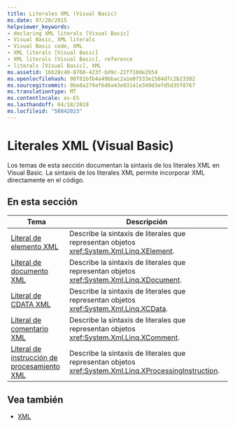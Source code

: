 ```yaml
---
title: Literales XML (Visual Basic)
ms.date: 07/20/2015
helpviewer_keywords:
- declaring XML literals [Visual Basic]
- Visual Basic, XML literals
- Visual Basic code, XML
- XML literals [Visual Basic]
- XML literals [Visual Basic], reference
- literals [Visual Basic], XML
ms.assetid: 16b28c40-8768-423f-bd9c-22ff10de2b54
ms.openlocfilehash: 98f81bfb4a49bbac2a1e07533e1584d7c2b23302
ms.sourcegitcommit: 0be8a279af6d8a43e03141e349d3efd5d35f8767
ms.translationtype: MT
ms.contentlocale: es-ES
ms.lasthandoff: 04/18/2019
ms.locfileid: "58842023"
---
```

# <a name="xml-literals-visual-basic"></a>Literales XML (Visual Basic)
Los temas de esta sección documentan la sintaxis de los literales XML en Visual Basic. La sintaxis de los literales XML permite incorporar XML directamente en el código.  
  
## <a name="in-this-section"></a>En esta sección  
  
|Tema|Descripción|  
|-----------|-----------------|  
|[Literal de elemento XML](../../../visual-basic/language-reference/xml-literals/xml-element-literal.md)|Describe la sintaxis de literales que representan objetos <xref:System.Xml.Linq.XElement>.|  
|[Literal de documento XML](../../../visual-basic/language-reference/xml-literals/xml-document-literal.md)|Describe la sintaxis de literales que representan objetos <xref:System.Xml.Linq.XDocument>.|  
|[Literal de CDATA XML](../../../visual-basic/language-reference/xml-literals/xml-cdata-literal.md)|Describe la sintaxis de literales que representan objetos <xref:System.Xml.Linq.XCData>.|  
|[Literal de comentario XML](../../../visual-basic/language-reference/xml-literals/xml-comment-literal.md)|Describe la sintaxis de literales que representan objetos <xref:System.Xml.Linq.XComment>.|  
|[Literal de instrucción de procesamiento XML](../../../visual-basic/language-reference/xml-literals/xml-processing-instruction-literal.md)|Describe la sintaxis de literales que representan objetos <xref:System.Xml.Linq.XProcessingInstruction>.|  
  
## <a name="see-also"></a>Vea también

- [XML](../../../visual-basic/programming-guide/language-features/xml/index.md)
